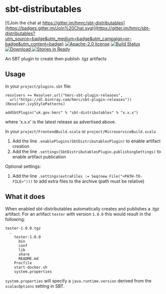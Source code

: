 # sbt-distributables

[![Join the chat at https://gitter.im/hmrc/sbt-distributables](https://badges.gitter.im/Join%20Chat.svg)](https://gitter.im/hmrc/sbt-distributables?utm_source=badge&utm_medium=badge&utm_campaign=pr-badge&utm_content=badge) [![Apache-2.0 license](http://img.shields.io/badge/license-Apache-brightgreen.svg)](http://www.apache.org/licenses/LICENSE-2.0.html) [![Build Status](https://travis-ci.org/hmrc/sbt-distributables.svg)](https://travis-ci.org/hmrc/sbt-distributables) [ ![Download](https://api.bintray.com/packages/hmrc/sbt-plugin-releases/sbt-distributables/images/download.svg) ](https://bintray.com/hmrc/sbt-plugin-releases/sbt-distributables/_latestVersion) [![Stories in Ready](https://badge.waffle.io/hmrc/sbt-distributables.png?label=ready&title=Ready)](https://waffle.io/hmrc/sbt-distributables)

An SBT plugin to create then publish .tgz artifacts

Usage
-----

In your `project/plugins.sbt` file:
```
resolvers += Resolver.url("hmrc-sbt-plugin-releases",
  url("https://dl.bintray.com/hmrc/sbt-plugin-releases"))(Resolver.ivyStylePatterns)

addSbtPlugin("uk.gov.hmrc" % "sbt-distributables" % "x.x.x")
```

where 'x.x.x' is the latest release as advertised above.

In your `project/FrontendBuild.scala` or `project/MicroserviceBuild.scala`

1. Add the line ```.enablePlugins(SbtDistributablesPlugin)``` to enable artifact creation
2. Add the line ```.settings(SbtDistributablesPlugin.publishingSettings)``` to enable artifact publication

Optional settings:

1. Add the line ```.settings(extraFiles := Seq(new File("<PATH-TO-FILE>")))``` to add extra files to the archive (path must be relative)

What it does
------------

When enabled sbt-distributables automatically creates and publishes a .tgz artifact. For an artifact `tester` with version `1.0.0` this would result in the following:

```
tester-1.0.0.tgz
  .
    tester-1.0.0
      bin
      conf
      lib
      share
      README.md
    Procfile
    start-docker.sh
    system.properties
```

`system.properties` will specify a `java.runtime.version` derived from the `scalacOptions` setting in SBT. 
